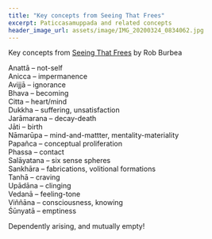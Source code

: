 ```yaml
---
title: "Key concepts from Seeing That Frees"
excerpt: Paticcasamuppada and related concepts
header_image_url: assets/image/IMG_20200324_0834062.jpg
---
```


Key concepts from [Seeing That Frees](https://www.goodreads.com/book/show/25172403-seeing-that-frees) by Rob Burbea

Anattā – not-self<br />
Anicca – impermanence<br />
Avijjā – ignorance<br />
Bhava – becoming<br />
Citta – heart/mind<br />
Dukkha – suffering, unsatisfaction<br />
Jarāmarana – decay-death<br />
Jāti – birth<br />
Nāmarūpa – mind-and-mattter, mentality-materiality<br />
Papañca – conceptual proliferation<br />
Phassa – contact<br />
Salāyatana – six sense spheres<br />
Sankhāra – fabrications, volitional formations<br />
Tanhā – craving<br />
Upādāna – clinging<br />
Vedanā – feeling-tone<br />
Viññāna – consciousness, knowing<br />
Śūnyatā – emptiness

Dependently arising, and mutually empty!